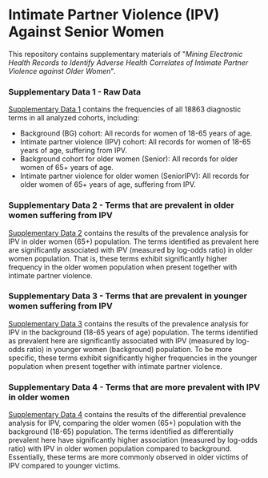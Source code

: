 # Intimate Partner Violence (IPV) Against Senior Women
This repository contains supplementary materials of "*Mining Electronic Health Records to Identify Adverse Health Correlates of Intimate Partner Violence against Older Women*".

### Supplementary Data 1 - Raw Data
[Supplementary Data 1](supplementary_data_1.xlsx) contains the frequencies of all 18863 diagnostic terms in all analyzed cohorts, including:
- Background (BG) cohort: All records for women of 18-65 years of age.
- Intimate partner violence (IPV) cohort: All records for women of 18-65 years of age, suffering from IPV.
- Background cohort for older women (Senior): All records for older women of 65+ years of age.
- Intimate partner violence for older women (SeniorIPV): All records for older women of 65+ years of age, suffering from IPV.

### Supplementary Data 2 - Terms that are prevalent in older women suffering from IPV
[Supplementary Data 2](supplementary_data_2.xlsx) contains the results of the prevalence analysis for IPV in older women (65+) population. 
The terms identified as prevalent here are significantly associated with IPV (measured by log-odds ratio) in older women population. That is, these terms exhibit significantly higher frequency in the older women population when present together with intimate partner violence. 

### Supplementary Data 3 - Terms that are prevalent in younger women suffering from IPV
[Supplementary Data 3](supplementary_data_3.xlsx) contains the results of the prevalence analysis for IPV in the background (18-65 years of age) population. The terms identified as prevalent here are significantly associated with IPV (measured by log-odds ratio) in younger women (background) population. To be more specific, these terms exhibit significantly higher frequencies in the younger population when present together with intimate partner violence. 

### Supplementary Data 4 - Terms that are more prevalent with IPV in older women
[Supplementary Data 4](supplementary_data_4.xlsx) contains the results of the differential prevalence analysis for IPV, comparing the older women (65+) population with the background (18-65) population. The terms identified as differentially prevalent here have significantly higher association (measured by log-odds ratio) with IPV in older women population compared to background. Essentially, these terms are more commonly observed in older victims of IPV compared to younger victims. 
